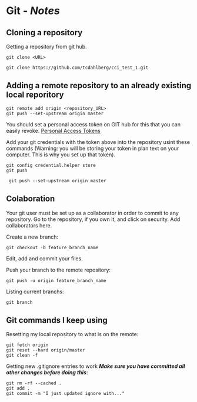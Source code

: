 # Git - ***Notes***

## Cloning a repository

Getting a repository from git hub.

```git
git clone <URL>
```

```git
git clone https://github.com/tcdahlberg/cci_test_1.git
```

## Adding a remote repository to an already existing local reporitory

```git
git remote add origin <repository_URL>
git push --set-upstream origin master
```
You should set a personal access token on GIT hub for this that you can easily revoke. [Personal Access Tokens](https://github.com/settings/tokens)

Add your git credentials with the token above into the repository usint these commands (Warning: you will be storing your token in plan text on your computer. This is why you set up that token).

```git
git config credential.helper store
git push
```

```git
 git push --set-upstream origin master
 ```
 
 ## Colaboration

Your git user must be set up as a collaborator in order to commit to any repository. Go to the repository, if you own it, and click on security. Add collaborators here.

Create a new branch:

```git
git checkout -b feature_branch_name
```

Edit, add and commit your files.

Push your branch to the remote repository:

```git
git push -u origin feature_branch_name
```

Listing current branchs:

```git
git branch
```

## Git commands I keep using

Resetting my local repository to what is on the remote:

```git
git fetch origin
git reset --hard origin/master
git clean -f
```

Getting new .gitignore entries to work ***Make sure you have committed all other changes before doing this***:

```git
git rm -rf --cached .
git add .
git commit -m "I just updated ignore with..."
```
